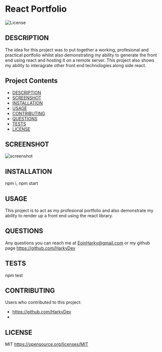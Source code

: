 # React Portfolio 
  ![License](https://img.shields.io/badge/License-MIT-red.svg)
  
  ## <a id="DESCRIPTION"> DESCRIPTION</a>
  The idea for this project was to put together a working, profesional and practical portfolio whilst also demonstrating my ability to generate the front end using react and hosting it on a remote server. This project also shows my ability to interagrate other front end technologies along side react.  

  ## Project Contents
  - [DESCRIPTION](#DESCRIPTION)  
  - [SCREENSHOT](#SCREENSHOT)  
  - [INSTALLATION](#INSTALLATION)  
  - [USAGE](#USAGE)  
  - [CONTRIBUTING](#CONTRIBUTING)  
  - [QUESTIONS](#QUESTIONS)
  - [TESTS](#TESTS)
  - [LICENSE](#LICENSE)  
  
  ## <a id="SCREENSHOT"> SCREENSHOT</a>
  ![screenshot](https://i.gyazo.com/10c832af104d4e0b391768f5948a8f36.png)

  ## <a id="INSTALLATION"> INSTALLATION</a>
  npm i, npm start 

  ## <a id="USAGE"> USAGE</a>
  This project is to act as my profesional portfolio and also demonstrate my ability to render up a front end using the react library. 
  
  ## <a id="QUESTIONS"> QUESTIONS</a>
  Any questions you can reach me at EoinHarky@gmail.com or my github page https://github.com/HarkyDev

  ## <a id="TESTS"> TESTS </a>
  npm test

  ## <a id="CONTRIBUTING"> CONTRIBUTING</a>
  Users who contributed to this project:
 -  https://github.com/HarkyDev
 -  




  ## <a id="LICENSE"> LICENSE</a>
  
  MIT
  https://opensource.org/licenses/MIT
  
